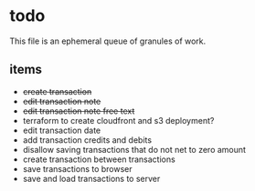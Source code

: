 # todo

This file is an ephemeral queue of granules of work.

## items

* ~~create transaction~~
* ~~edit transaction note~~
* ~~edit transaction note free text~~
* terraform to create cloudfront and s3 deployment?
* edit transaction date
* add transaction credits and debits
* disallow saving transactions that do not net to zero amount
* create transaction between transactions
* save transactions to browser
* save and load transactions to server